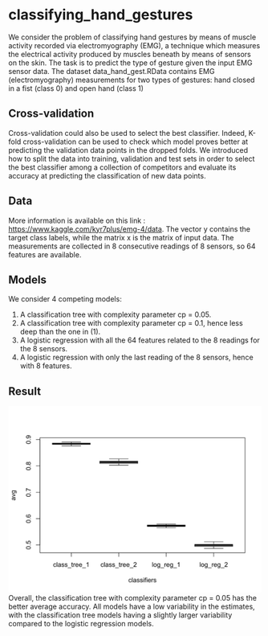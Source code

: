 # classifying_hand_gestures
We consider the problem of classifying hand gestures by means of muscle activity recorded via electromyography
(EMG), a technique which measures the electrical activity produced by muscles beneath by means of sensors on the
skin. The task is to predict the type of gesture given the input EMG sensor data. The dataset data_hand_gest.RData contains EMG (electromyography) measurements for two types of gestures: hand closed in a fist (class 0) and open hand (class 1)

## Cross-validation 
Cross-validation could also be used to select the best classifier. Indeed, K-fold cross-validation can be used to check
which model proves better at predicting the validation data points in the dropped folds. We introduced how to split the data into training, 
validation and test sets in order to select the best classifier among a collection of competitors and evaluate its accuracy at predicting the classification of new data points.

## Data 
More information is available on this link : https://www.kaggle.com/kyr7plus/emg-4/data.
The vector y contains the target class labels, while the matrix x is the matrix of input data. The measurements are
collected in 8 consecutive readings of 8 sensors, so 64 features are available.

## Models 
We consider 4 competing models:
1. A classification tree with complexity parameter cp = 0.05.
2. A classification tree with complexity parameter cp = 0.1, hence less deep than the one in (1).
3. A logistic regression with all the 64 features related to the 8 readings for the 8 sensors.
4. A logistic regression with only the last reading of the 8 sensors, hence with 8 features.

## Result

![](Results/classifier_accuracy.png)
Overall, the classification tree with complexity parameter cp = 0.05 has the better average accuracy. All models have
a low variability in the estimates, with the classification tree models having a slightly larger variability compared to
the logistic regression models.
